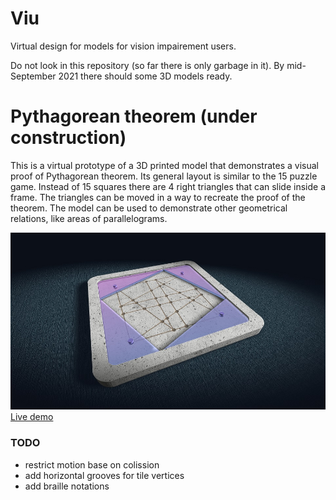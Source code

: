 # Viu
Virtual design for models for vision impairement users.

Do not look in this repository (so far there is only
garbage in it). By mid-September 2021 there should some
3D models ready.

# Pythagorean theorem (under construction)

This is a virtual prototype of a 3D printed model that demonstrates
a visual proof of Pythagorean theorem. Its general layout is similar
to the 15 puzzle game. Instead of 15 squares there are 4 right
triangles that can slide inside a frame. The triangles can be moved
in a way to recreate the proof of the theorem. The model can be used
to demonstrate other geometrical relations, like areas of parallelograms.

[<img src="model-pytha/snapshot1.jpg">](https://boytchev.github.io/viu/model-pytha/index.html)
[Live demo](https://boytchev.github.io/viu/model-pytha/index.html)

### TODO

* restrict motion base on colission
* add horizontal grooves for tile vertices
* add braille notations